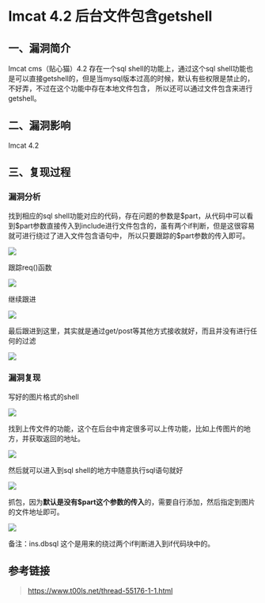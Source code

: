 Imcat 4.2 后台文件包含getshell
==============================

一、漏洞简介
------------

Imcat cms（贴心猫）4.2 存在一个sql shell的功能上，通过这个sql
shell功能也是可以直接getshell的，但是当mysql版本过高的时候，默认有些权限是禁止的，不好弄，不过在这个功能中存在本地文件包含，
所以还可以通过文件包含来进行getshell。

二、漏洞影响
------------

Imcat 4.2

三、复现过程
------------

### 漏洞分析

找到相应的sql
shell功能对应的代码，存在问题的参数是\$part，从代码中可以看到\$part参数直接传入到include进行文件包含的，虽有两个if判断，但是这很容易就可进行绕过了进入文件包含语句中，
所以只要跟踪的\$part参数的传入即可。

![](resource/Imcatcms4.2后台文件包含getshell/media/rId25.jpg)

跟踪req()函数

![](resource/Imcatcms4.2后台文件包含getshell/media/rId26.jpg)

继续跟进

![](resource/Imcatcms4.2后台文件包含getshell/media/rId27.jpg)

最后跟进到这里，其实就是通过get/post等其他方式接收就好，而且并没有进行任何的过滤

![](resource/Imcatcms4.2后台文件包含getshell/media/rId28.jpg)

### 漏洞复现

写好的图片格式的shell

![](resource/Imcatcms4.2后台文件包含getshell/media/rId30.jpg)

找到上传文件的功能，这个在后台中肯定很多可以上传功能，比如上传图片的地方，并获取返回的地址。

![](resource/Imcatcms4.2后台文件包含getshell/media/rId31.jpg)

然后就可以进入到sql shell的地方中随意执行sql语句就好

![](resource/Imcatcms4.2后台文件包含getshell/media/rId32.jpg)

抓包，因为**默认是没有\$part这个参数的传入**的，需要自行添加，然后指定到图片的文件地址即可。

![](resource/Imcatcms4.2后台文件包含getshell/media/rId33.jpg)

备注：ins.dbsql 这个是用来的绕过两个if判断进入到if代码块中的。

参考链接
--------

> <https://www.t00ls.net/thread-55176-1-1.html>
